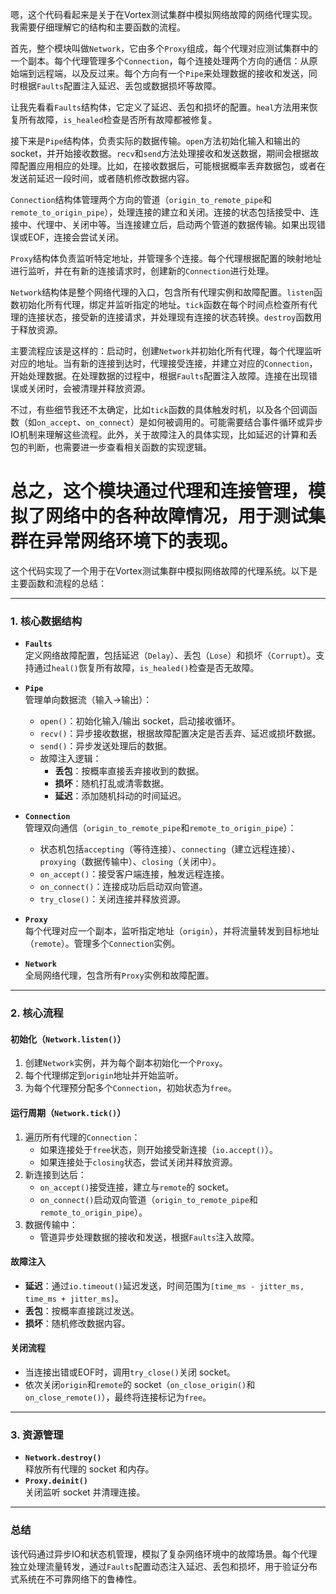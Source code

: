 嗯，这个代码看起来是关于在Vortex测试集群中模拟网络故障的网络代理实现。我需要仔细理解它的结构和主要函数的流程。

首先，整个模块叫做`Network`，它由多个`Proxy`组成，每个代理对应测试集群中的一个副本。每个代理管理多个`Connection`，每个连接处理两个方向的通信：从原始端到远程端，以及反过来。每个方向有一个`Pipe`来处理数据的接收和发送，同时根据`Faults`配置注入延迟、丢包或数据损坏等故障。

让我先看看`Faults`结构体，它定义了延迟、丢包和损坏的配置。`heal`方法用来恢复所有故障，`is_healed`检查是否所有故障都被修复。

接下来是`Pipe`结构体，负责实际的数据传输。`open`方法初始化输入和输出的socket，并开始接收数据。`recv`和`send`方法处理接收和发送数据，期间会根据故障配置应用相应的处理。比如，在接收数据后，可能根据概率丢弃数据包，或者在发送前延迟一段时间，或者随机修改数据内容。

`Connection`结构体管理两个方向的管道（`origin_to_remote_pipe`和`remote_to_origin_pipe`），处理连接的建立和关闭。连接的状态包括接受中、连接中、代理中、关闭中等。当连接建立后，启动两个管道的数据传输。如果出现错误或EOF，连接会尝试关闭。

`Proxy`结构体负责监听特定地址，并管理多个连接。每个代理根据配置的映射地址进行监听，并在有新的连接请求时，创建新的`Connection`进行处理。

`Network`结构体是整个网络代理的入口，包含所有代理实例和故障配置。`listen`函数初始化所有代理，绑定并监听指定的地址。`tick`函数在每个时间点检查所有代理的连接状态，接受新的连接请求，并处理现有连接的状态转换。`destroy`函数用于释放资源。

主要流程应该是这样的：启动时，创建`Network`并初始化所有代理，每个代理监听对应的地址。当有新的连接到达时，代理接受连接，并建立对应的`Connection`，开始处理数据。在处理数据的过程中，根据`Faults`配置注入故障。连接在出现错误或关闭时，会被清理并释放资源。

不过，有些细节我还不太确定，比如`tick`函数的具体触发时机，以及各个回调函数（如`on_accept`、`on_connect`）是如何被调用的。可能需要结合事件循环或异步IO机制来理解这些流程。此外，关于故障注入的具体实现，比如延迟的计算和丢包的判断，也需要进一步查看相关函数的实现逻辑。

总之，这个模块通过代理和连接管理，模拟了网络中的各种故障情况，用于测试集群在异常网络环境下的表现。
================================================
这个代码实现了一个用于在Vortex测试集群中模拟网络故障的代理系统。以下是主要函数和流程的总结：

---

### **1. 核心数据结构**
- **`Faults`**  
  定义网络故障配置，包括延迟（`Delay`）、丢包（`Lose`）和损坏（`Corrupt`）。支持通过`heal()`恢复所有故障，`is_healed()`检查是否无故障。

- **`Pipe`**  
  管理单向数据流（输入→输出）：
  - `open()`：初始化输入/输出 socket，启动接收循环。
  - `recv()`：异步接收数据，根据故障配置决定是否丢弃、延迟或损坏数据。
  - `send()`：异步发送处理后的数据。
  - 故障注入逻辑：
    - **丢包**：按概率直接丢弃接收到的数据。
    - **损坏**：随机打乱或清零数据。
    - **延迟**：添加随机抖动的时间延迟。

- **`Connection`**  
  管理双向通信（`origin_to_remote_pipe`和`remote_to_origin_pipe`）：
  - 状态机包括`accepting`（等待连接）、`connecting`（建立远程连接）、`proxying`（数据传输中）、`closing`（关闭中）。
  - `on_accept()`：接受客户端连接，触发远程连接。
  - `on_connect()`：连接成功后启动双向管道。
  - `try_close()`：关闭连接并释放资源。

- **`Proxy`**  
  每个代理对应一个副本，监听指定地址（`origin`），并将流量转发到目标地址（`remote`）。管理多个`Connection`实例。

- **`Network`**  
  全局网络代理，包含所有`Proxy`实例和故障配置。

---

### **2. 核心流程**
#### **初始化（`Network.listen()`）**
1. 创建`Network`实例，并为每个副本初始化一个`Proxy`。
2. 每个代理绑定到`origin`地址并开始监听。
3. 为每个代理预分配多个`Connection`，初始状态为`free`。

#### **运行周期（`Network.tick()`）**
1. 遍历所有代理的`Connection`：
   - 如果连接处于`free`状态，则开始接受新连接（`io.accept()`）。
   - 如果连接处于`closing`状态，尝试关闭并释放资源。
2. 新连接到达后：
   - `on_accept()`接受连接，建立与`remote`的 socket。
   - `on_connect()`启动双向管道（`origin_to_remote_pipe`和`remote_to_origin_pipe`）。
3. 数据传输中：
   - 管道异步处理数据的接收和发送，根据`Faults`注入故障。

#### **故障注入**
- **延迟**：通过`io.timeout()`延迟发送，时间范围为`[time_ms - jitter_ms, time_ms + jitter_ms]`。
- **丢包**：按概率直接跳过发送。
- **损坏**：随机修改数据内容。

#### **关闭流程**
- 当连接出错或EOF时，调用`try_close()`关闭 socket。
- 依次关闭`origin`和`remote`的 socket（`on_close_origin()`和`on_close_remote()`），最终将连接标记为`free`。

---

### **3. 资源管理**
- **`Network.destroy()`**  
  释放所有代理的 socket 和内存。
- **`Proxy.deinit()`**  
  关闭监听 socket 并清理连接。

---

### **总结**
该代码通过异步IO和状态机管理，模拟了复杂网络环境中的故障场景。每个代理独立处理流量转发，通过`Faults`配置动态注入延迟、丢包和损坏，用于验证分布式系统在不可靠网络下的鲁棒性。
